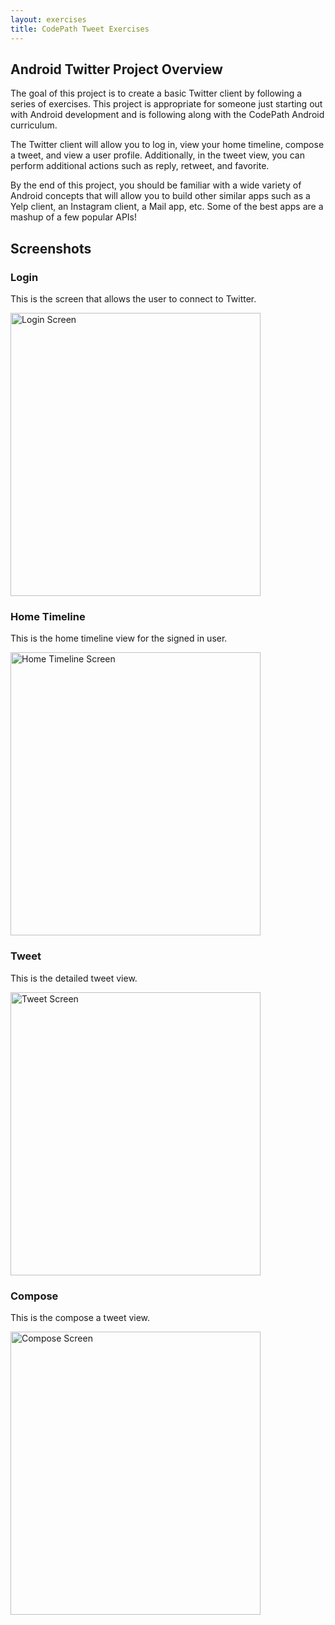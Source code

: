 ```yaml
---
layout: exercises
title: CodePath Tweet Exercises
---
```


## Android Twitter Project Overview

The goal of this project is to create a basic Twitter client by following a series of exercises. This project is appropriate for someone just starting out with Android development and is following along with the CodePath Android curriculum.

The Twitter client will allow you to log in, view your home timeline, compose a tweet, and view a user profile. Additionally, in the tweet view, you can perform additional actions such as reply, retweet, and favorite.

By the end of this project, you should be familiar with a wide variety of Android concepts that will allow you to build other similar apps such as a Yelp client, an Instagram client, a Mail app, etc. Some of the best apps are a mashup of a few popular APIs!

## Screenshots

### Login

This is the screen that allows the user to connect to Twitter.

<img src="{{ HOME_PATH }}/images/login.png" alt="Login Screen" width="400" height="453" />

### Home Timeline

This is the home timeline view for the signed in user.

<img src="{{ HOME_PATH }}/images/timeline.png" alt="Home Timeline Screen" width="400" height="453" />

### Tweet

This is the detailed tweet view.

<img src="{{ HOME_PATH }}/images/tweet.png" alt="Tweet Screen" width="400" height="453" />

### Compose

This is the compose a tweet view.

<img src="{{ HOME_PATH }}/images/compose.png" alt="Compose Screen" width="400" height="453" />